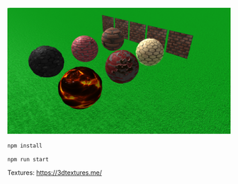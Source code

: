 ![Screenshot](https://raw.githubusercontent.com/tamani-coding/threejs-texture-maps/master/screenshot.png)

`npm install`

`npm run start`  
  
Textures: https://3dtextures.me/